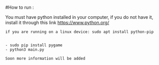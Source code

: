 #How to run :
  
  You must have python installed in your computer, if you do not have it, install it through this link https://www.python.org/
  
    if you are running on a linux device: sudo apt install python-pip
    
    
    - sudo pip install pygame
    - python3 main.py
    
    Soon more information will be added
